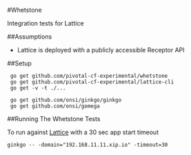 #Whetstone

Integration tests for Lattice

##Assumptions
- Lattice is deployed with a publicly accessible Receptor API
    
##Setup

     go get github.com/pivotal-cf-experimental/whetstone
     go get github.com/pivotal-cf-experimental/lattice-cli
     go get -v -t ./...

     go get github.com/onsi/ginkgo/ginkgo
     go get github.com/onsi/gomega


##Running The Whetstone Tests

To run against [Lattice](https://github.com/pivotal-cf-experimental/lattice) with a 30 sec app start timeout

    ginkgo -- -domain="192.168.11.11.xip.io" -timeout=30
